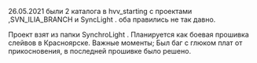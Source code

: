 
 26.05.2021
 были 2 каталога в hvv_starting с проектами ,SVN_ILIA_BRANCH и SyncLight . оба правились не так давно. 
 
 Проект взят из папки SynchroLight . Планируется как боевая прошивка слейвов в Красноярске.
 Важные моменты;
  Был баг с глюком плат от прикосновения, в последней прошивке было решено.
  


